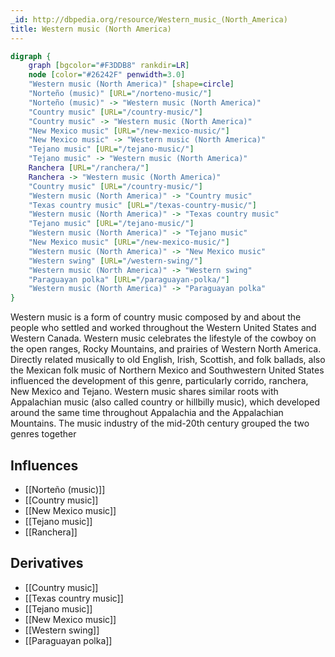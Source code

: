 ```yaml
---
_id: http://dbpedia.org/resource/Western_music_(North_America)
title: Western music (North America)
---
```


```dot
digraph {
	graph [bgcolor="#F3DDB8" rankdir=LR]
	node [color="#26242F" penwidth=3.0]
	"Western music (North America)" [shape=circle]
	"Norteño (music)" [URL="/norteno-music/"]
	"Norteño (music)" -> "Western music (North America)"
	"Country music" [URL="/country-music/"]
	"Country music" -> "Western music (North America)"
	"New Mexico music" [URL="/new-mexico-music/"]
	"New Mexico music" -> "Western music (North America)"
	"Tejano music" [URL="/tejano-music/"]
	"Tejano music" -> "Western music (North America)"
	Ranchera [URL="/ranchera/"]
	Ranchera -> "Western music (North America)"
	"Country music" [URL="/country-music/"]
	"Western music (North America)" -> "Country music"
	"Texas country music" [URL="/texas-country-music/"]
	"Western music (North America)" -> "Texas country music"
	"Tejano music" [URL="/tejano-music/"]
	"Western music (North America)" -> "Tejano music"
	"New Mexico music" [URL="/new-mexico-music/"]
	"Western music (North America)" -> "New Mexico music"
	"Western swing" [URL="/western-swing/"]
	"Western music (North America)" -> "Western swing"
	"Paraguayan polka" [URL="/paraguayan-polka/"]
	"Western music (North America)" -> "Paraguayan polka"
}
```

Western music is a form of country music composed by and about the people who settled and worked throughout the Western United States and Western Canada. Western music celebrates the lifestyle of the cowboy on the open ranges, Rocky Mountains, and prairies of Western North America. Directly related musically to old English, Irish, Scottish, and folk ballads, also the Mexican folk music of Northern Mexico and Southwestern United States influenced the development of this genre, particularly corrido, ranchera, New Mexico and Tejano. Western music shares similar roots with Appalachian music (also called country or hillbilly music), which developed around the same time throughout Appalachia and the Appalachian Mountains. The music industry of the mid-20th century grouped the two genres together

## Influences
- [[Norteño (music)]]
- [[Country music]]
- [[New Mexico music]]
- [[Tejano music]]
- [[Ranchera]]

## Derivatives
- [[Country music]]
- [[Texas country music]]
- [[Tejano music]]
- [[New Mexico music]]
- [[Western swing]]
- [[Paraguayan polka]]
